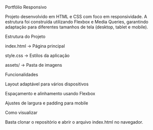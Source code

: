 Portfólio Responsivo

Projeto desenvolvido em HTML e CSS com foco em responsividade.
A estrutura foi construída utilizando Flexbox e Media Queries, garantindo adaptação para diferentes tamanhos de tela (desktop, tablet e mobile).

Estrutura do Projeto

index.html → Página principal

style.css → Estilos da aplicação

assets/ → Pasta de imagens

Funcionalidades

Layout adaptável para vários dispositivos

Espaçamento e alinhamento usando Flexbox

Ajustes de largura e padding para mobile

Como visualizar

Basta clonar o repositório e abrir o arquivo index.html no navegador.
